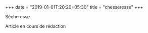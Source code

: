 +++
date = "2019-01-01T:20:20+05:30"
title = "chesseresse"
+++

Sècheresse
<!--more-->
Article en cours de rédaction

> 
